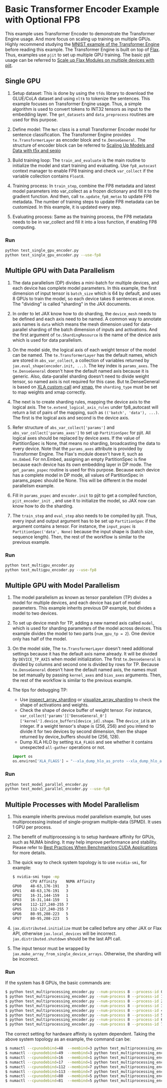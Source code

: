 # Basic Transformer Encoder Example with Optional FP8 #

This example uses Transformer Encoder to demonstrate the Transformer Engine usage. And more focus on scaling up training on multiple GPUs. Highly recommend studying the [MNIST example of the Transformer Engine](/examples/jax/mnist) before reading this example. The Transformer Engine is built on top of [Flax](https://github.com/google/flax). Thus, examples use `pjit` to set up multiple GPU training. The basic pjit usage can be referred to [Scale up Flax Modules on multiple devices with pjit](https://flax.readthedocs.io/en/latest/guides/flax_on_pjit.html).

## Single GPU ##

1. Setup dataset: This is done by using the `tfds` library to download the GLUE/CoLA dataset and using `nltk` to tokenize the sentences. This example focuses on Transformer Engine usage. Thus, a simple algorithm is used to convert tokens to INT32 tensors as input to the embedding layer. The `get_datasets` and `data_preprocess` routines are used for this purpose.

2. Define model: The `Net` class is a small Transformer Encoder model for sentence classification. The Transformer Engine provides `te.TransformerLayer` as encoder block and `te.DenseGeneral`. The structure of encoder block can be referred to [Scaling Up Models and Data with t5x and seqio](https://arxiv.org/abs/2203.17189)

3. Build training loop: The `train_and_evaluate` is the main routine to initialize the model and start training and evaluating. Use `fp8_autocast` context manager to enable FP8 training and check `var_collect` if the variable collection contains `Float8`.

4. Training process: In `train_step`, combine the FP8 metadata and latest model parameters into var_collect as a frozen dictionary and fill it to the gradient function. And then, call `te.update_fp8_metas` to update FP8 metadata. The number of training steps to update FP8 metadata can be customized. In this example, it is updated every step.

5. Evaluating process: Same as the training process, the FP8 metadata needs to be in var_collect and fill it into a loss function, if enabling FP8 computing.

### Run ###

```bash
python test_single_gpu_encoder.py
python test_single_gpu_encoder.py --use-fp8
```

## Multiple GPU with Data Parallelism ##

1. The data parallelism (DP) divides a mini-batch for multiple devices, and each device has complete model parameters. In this example, the first dimension of input tensor is `batch_size` which is 64 by default, and uses 8 GPUs to train the model, so each device takes 8 sentences at once. The "dividing" is called "sharding" in the JAX documents.

2. In order to let JAX know how to do sharding, the `device_mesh` needs to be defined and each axis need to be named. A common way to annotate axis names is `data` which means the mesh dimension used for data-parallel sharding of the batch dimension of inputs and activations. And the first argument of `te.ShardingResource` is the name of the device axis which is used for data parallelism.

3. On the model side, the logical axis of each weight tensor of the model can be named. The `te.TransformerLayer` has the default names, which are stored in `abs_var_collect`, a collection of variables returned by `jax.eval_shape(encoder.init, ...)`. The key index is `params_axes`. The `te.DenseGeneral` doesn't have the default named axis because it is generic. Also, data-parallel sharding doesn't need to divide weight tensor, so named axis is not required for this case. But te.DenseGeneral is based on [XLA custom-call](https://www.tensorflow.org/xla/custom_call) and [xmap](https://jax.readthedocs.io/en/latest/notebooks/xmap_tutorial.html), the `sharding_type` must be set to map weights and xmap correctly.

4. The next is to create sharding rules, mapping the device axis to the logical axis. The `te.extend_logical_axis_rules` under fp8_autocast will return a list of pairs of the mapping, such as `(('batch', 'data'), ...)`. The first is the logical axis and second is the device axis.

5. Refer structure of `abs_var_collect['params']` and `abs_var_collect['params_axes']` to set up `PartitionSpec` for pjit. All logical axes should be replaced by device axes. If the value of PartitionSpec is None, that means no sharding, broadcasting the data to every device. Note that the `params_axes` attribute is provided by Transformer Engine. The Flax's module doesn't have it, such as `nn.Embed`. For nn.Embed, assigning an empty PartitionSpec is fine because each device has its own embedding layer in DP mode. The `get_params_pspec` routine is used for this purpose. Because each device has a complete model in DP mode, all values of PartitionSpec in params_pspec should be None. This will be different in the model parallelism example.

6. Fill in `params_pspec` and `encoder.init` to pjit to get a compiled function, `pjit_encoder_init `, and use it to initialize the model, so JAX now can know how to do the sharding.

7. The `train_step` and `eval_step` also needs to be compiled by pjit. Thus, every input and output argument has to be set up `PartitionSpec` if the argument contains a tensor. For instance, the `input_pspec` is `PartitionSpec('data', None)` because the input shape is (batch size, sequence length). Then, the rest of the workflow is similar to the previous example.

### Run ###

```bash
python test_multigpu_encoder.py
python test_multigpu_encoder.py --use-fp8
```

## Multiple GPU with Model Parallelism ##

1. The model parallelism as known as tensor parallelism (TP) divides a model for multiple devices, and each device has part of model parameters. This example inherits previous DP example, but divides a model to two devices.

2. To set up device mesh for TP, adding a new named axis called `model`, which is used for sharding parameters of the model across devices. This example divides the model to two parts (`num_gpu_tp = 2`). One device only has half of the model.

3. On the model side, The `te.TransformerLayer` doesn't need additional settings because it has the default axis name already. It will be divided by `DEVICE_TP_AXIS` when model initialization. The first `te.DenseGeneral` is divided by columns and second one is divided by rows for TP. Because `te.DenseGeneral` doesn't have the default named axis, the names must be set manually by passing `kernel_axes` and `bias_axes` arguments. Then, the rest of the workflow is similar to the previous example.

4. The tips for debugging TP:
    * Use [inspect_array_sharding](https://jax.readthedocs.io/en/latest/_autosummary/jax.debug.inspect_array_sharding.html) or [visualize_array_sharding](https://jax.readthedocs.io/en/latest/_autosummary/jax.debug.visualize_array_sharding.html) to check the shape of activations and weights.
    * Check the shape of device buffer of weight tensor. For instance, `var_collect['params']['DenseGeneral_0']['kernel'].device_buffers[device_id].shape`. The `device_id` is an integer. If a weight tensor's shape is (256, 256) and you intend to divide it for two devices by second dimension, then the shape returned by device_buffers should be (256, 128).
    * Dump XLA HLO by setting `XLA_FLAGS` and see whether it contains unexpected `all-gather` operations or not.
    ```python
    import os
    os.environ['XLA_FLAGS'] = "--xla_dump_hlo_as_proto --xla_dump_hlo_as_text --xla_dump_hlo_as_html --xla_dump_to=<path to store XLA HLO>"
    ```

### Run ###

```bash
python test_model_parallel_encoder.py
python test_model_parallel_encoder.py --use-fp8
```


## Multiple Processes with Model Parallelism ##

1. This example inherits previous model parallelism example, but uses multiprocessing instead of single-program multiple-data (SPMD). It uses 1 GPU per process.

2. The benefit of multiprocessing is to setup hardware affinity for GPUs, such as NUMA binding. It may help improve performance and stability. Please refer to [Best Practices When Benchmarking CUDA Applications](https://www.nvidia.com/en-us/on-demand/session/gtcsiliconvalley2019-s9956/) for more details.

3. The quick way to check system topology is to use `nvidia-smi`, for example:
   ```sh
   $ nvidia-smi topo -mp
           CPU Affinity    NUMA Affinity
   GPU0    48-63,176-191   3
   GPU1    48-63,176-191   3
   GPU2    16-31,144-159   1
   GPU3    16-31,144-159   1
   GPU4    112-127,240-255 7
   GPU5    112-127,240-255 7
   GPU6    80-95,208-223   5
   GPU7    80-95,208-223   5
   ```
4. `jax.distributed.initialize` must be called before any other JAX or Flax API, otherwise `jax.local_devices` will be incorrect. `jax.distributed.shutdown` should be the last API call.

5. The input tensor must be wrapped by `jax.make_array_from_single_device_arrays`. Otherwise, the sharding will be incorrect.

### Run ###

If the system has 8 GPUs, the basic commands are:
```sh
$ python test_multiprocessing_encoder.py --num-process 8 --process-id 0 &
$ python test_multiprocessing_encoder.py --num-process 8 --process-id 1 &
$ python test_multiprocessing_encoder.py --num-process 8 --process-id 2 &
$ python test_multiprocessing_encoder.py --num-process 8 --process-id 3 &
$ python test_multiprocessing_encoder.py --num-process 8 --process-id 4 &
$ python test_multiprocessing_encoder.py --num-process 8 --process-id 5 &
$ python test_multiprocessing_encoder.py --num-process 8 --process-id 6 &
$ python test_multiprocessing_encoder.py --num-process 8 --process-id 7 &
```
The correct setting for hardware affinity is system dependent. Taking the above system topology as an example, the command can be:
```sh
$ numactl --cpunodebind=48  --membind=3 python test_multiprocessing_encoder.py --num-process 8 --process-id 0 &
$ numactl --cpunodebind=49  --membind=3 python test_multiprocessing_encoder.py --num-process 8 --process-id 1 &
$ numactl --cpunodebind=16  --membind=1 python test_multiprocessing_encoder.py --num-process 8 --process-id 2 &
$ numactl --cpunodebind=17  --membind=1 python test_multiprocessing_encoder.py --num-process 8 --process-id 3 &
$ numactl --cpunodebind=112 --membind=7 python test_multiprocessing_encoder.py --num-process 8 --process-id 4 &
$ numactl --cpunodebind=113 --membind=7 python test_multiprocessing_encoder.py --num-process 8 --process-id 5 &
$ numactl --cpunodebind=80  --membind=5 python test_multiprocessing_encoder.py --num-process 8 --process-id 6 &
$ numactl --cpunodebind=81  --membind=5 python test_multiprocessing_encoder.py --num-process 8 --process-id 7 &
```